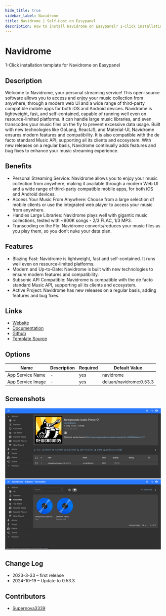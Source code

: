 ```yaml
---
hide_title: true
sidebar_label: Navidrome
title: Navidrome | Self-Host on Easypanel
description: How to install Navidrome on Easypanel? 1-Click installation template for Navidrome on Easypanel
---
```


<!-- generated -->

# Navidrome

1-Click installation template for Navidrome on Easypanel

## Description

Welcome to Navidrome, your personal streaming service! This open-source software allows you to access and enjoy your music collection from anywhere, through a modern web UI and a wide range of third-party compatible mobile apps for both iOS and Android devices. Navidrome is lightweight, fast, and self-contained, capable of running well even on resource-limited platforms. It can handle large music libraries, and even transcodes your music files on the fly to prevent excessive data usage. Built with new technologies like GoLang, ReactJS, and Material-UI, Navidrome ensures modern features and compatibility. It is also compatible with the de facto standard Music API, supporting all its clients and ecosystem. With new releases on a regular basis, Navidrome continually adds features and bug fixes to enhance your music streaming experience.

## Benefits

- Personal Streaming Service: Navidrome allows you to enjoy your music collection from anywhere, making it available through a modern Web UI and a wide range of third-party compatible mobile apps, for both iOS and Android devices.
- Access Your Music From Anywhere: Choose from a large selection of mobile clients or use the integrated web player to access your music from anywhere.
- Handles Large Libraries: Navidrome plays well with gigantic music collections, tested with ~900K songs - 2/3 FLAC, 1/3 MP3.
- Transcoding on the Fly: Navidrome converts/reduces your music files as you play them, so you don’t nuke your data plan.

## Features

- Blazing Fast: Navidrome is lightweight, fast and self-contained. It runs well even on resource-limited platforms.
- Modern and Up-to-Date: Navidrome is built with new technologies to ensure modern features and compatibility.
- Subsonic API Compatible: Navidrome is compatible with the de facto standard Music API, supporting all its clients and ecosystem.
- Active Project: Navidrome has new releases on a regular basis, adding features and bug fixes.

## Links

- [Website](https://www.navidrome.org/)
- [Documentation](https://www.navidrome.org/docs/)
- [Github](https://github.com/navidrome/navidrome)
- [Template Source](https://github.com/easypanel-io/templates/tree/main/templates/navidrome)

## Options

Name | Description | Required | Default Value
-|-|-|-
App Service Name | - | yes | navidrome
App Service Image | - | yes | deluan/navidrome:0.53.3

## Screenshots

![Navidrome Screenshot](./assets/screenshot1.png)
![Navidrome Screenshot](./assets/screenshot2.png)

## Change Log

- 2023-3-33 – first release
- 2024-10-19 – Update to 0.53.3

## Contributors

- [Supernova3339](https://github.com/Supernova3339)
